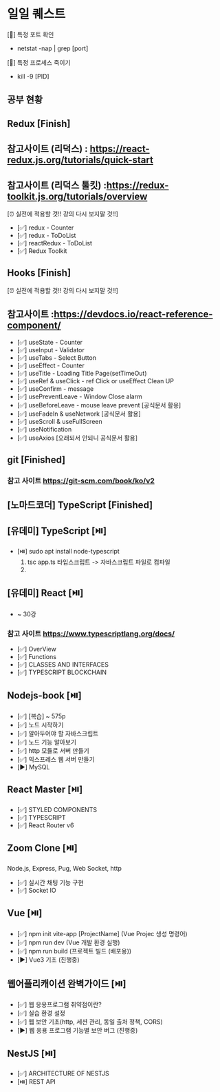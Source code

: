 # 일일 퀘스트

[:sparkling_heart:] 특정 포트 확인

- netstat -nap | grep [port]

[:sparkling_heart:] 특정 프로세스 죽이기

- kill -9 [PID]

## 공부 현황

## Redux [Finish]

## 참고사이트 (리덕스) : https://react-redux.js.org/tutorials/quick-start

## 참고사이트 (리덕스 툴킷) :https://redux-toolkit.js.org/tutorials/overview

[⏰ 실전에 적용할 것!! 강의 다시 보지말 것!!]

- [✅] redux - Counter
- [✅] redux - ToDoList
- [✅] reactRedux - ToDoList
- [✅] Redux Toolkit

## Hooks [Finish]

[⏰ 실전에 적용할 것!! 강의 다시 보지말 것!!]

## 참고사이트 :https://devdocs.io/react-reference-component/

- [✅] useState - Counter
- [✅] useInput - Validator
- [✅] useTabs - Select Button
- [✅] useEffect - Counter
- [✅] useTitle - Loading Title Page(setTimeOut)
- [✅] useRef & useClick - ref Click or useEffect Clean UP
- [✅] useConfirm - message
- [✅] usePreventLeave - Window Close alarm
- [✅] useBeforeLeave - mouse leave prevent [공식문서 활용]
- [✅] useFadeIn & useNetwork [공식문서 활용]
- [✅] useScroll & useFullScreen
- [✅] useNotification
- [✅] useAxios [오래되서 안되니 공식문서 활용]

## git [Finished]

### 참고 사이트 https://git-scm.com/book/ko/v2

## [노마드코더] TypeScript [Finished]

## [유데미] TypeScript [⏯️]

- [⏯️] sudo apt install node-typescript
  1. tsc app.ts 타입스크립트 -> 자바스크립트 파일로 컴파일
  2.

## [유데미] React [⏯️]

- ~ 30강

### 참고 사이트 https://www.typescriptlang.org/docs/

- [✅] OverView
- [✅] Functions
- [✅] CLASSES AND INTERFACES
- [✅] TYPESCRIPT BLOCKCHAIN

## Nodejs-book [⏯️]

- [✅] [복습] ~ 575p
- [✅] 노드 시작하기
- [✅] 알아두어야 할 자바스크립트
- [✅] 노드 기능 알아보기
- [✅] http 모듈로 서버 만들기
- [✅] 익스프레스 웹 서버 만들기
- [:arrow_forward:] MySQL

## React Master [⏯️]

- [✅] STYLED COMPONENTS
- [✅] TYPESCRIPT
- [✅] React Router v6

## Zoom Clone [⏯️]

Node.js, Express, Pug, Web Socket, http

- [✅] 실시간 채팅 기능 구현
- [✅] Socket IO

## Vue [⏯️]

- [✅] npm init vite-app [ProjectName] (Vue Projec 생성 명령어)
- [✅] npm run dev (Vue 개발 환경 실행)
- [✅] npm run build (프로젝트 빌드 (배포용))
- [:arrow_forward:] Vue3 기초 (진행중)

## 웹어플리캐이션 완벽가이드 [⏯️]

- [✅] 웹 응용프로그램 취약점이란?
- [✅] 실습 환경 설정
- [✅] 웹 보안 기초(http, 세션 관리, 동일 출처 정책, CORS)
- [:arrow_forward:] 웹 응용 프로그램 기능별 보안 버그 (진행중)

## NestJS [⏯️]

- [✅] ARCHITECTURE OF NESTJS
- [⏯️] REST API
